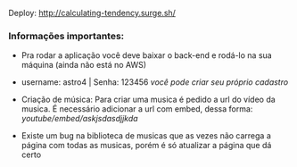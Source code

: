Deploy: http://calculating-tendency.surge.sh/

<h3>Informações importantes: </h3>

- Pra rodar a aplicação você deve baixar o back-end e rodá-lo na sua máquina (ainda não está no AWS)

- username: astro4 | Senha: 123456 *você pode criar seu próprio cadastro* 

- Criação de música:
  Para criar uma musica é pedido a url do vídeo da musica. É necessário adicionar a url com embed, dessa forma:
  _youtube/embed/askjsdasdjjkda_

- Existe um bug na biblioteca de musicas que as vezes não carrega a página com todas as musicas, porém é só atualizar a página que dá certo




